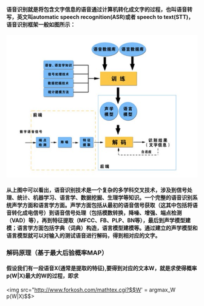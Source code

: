#### 语音识别就是将包含文字信息的语音通过计算机转化成文字的过程，也叫语音转写，英文叫automatic speech recognition(ASR)或者 speech to text(STT)，语音识别框架一般如图所示：
![](https://github.com/mxer/ASR/blob/master/asr-frame.jpg)
#### 从上图中可以看出，语音识别技术是一个复杂的多学科交叉技术，涉及到信号处理、统计、机器学习、语言学、数据挖掘、生理学等知识。一个完整的语音识别系统声学方面和语言学方面。声学方面包括从最初的语音信号获取（这其中包括将语音转化成电信号）到语音信号处理（包括模数转换，降噪、增强、端点检测（VAD）等），再到特征提取（MFCC、FB、PLP、BN等），最后到声学模型建模；语言学方面包括字典（词典）构造，语言模型建模等。通过建立的声学模型和语言模型就可以对输入的测试语音进行解码，得到相对应的文字。
### 解码原理（基于最大后验概率MAP）
#### 假设我们有一段语音X(通常是提取的特征),要得到对应的文本W，就是求使得概率p(W|X)最大的W的过程，即求
<img src="http://www.forkosh.com/mathtex.cgi?$$W' = argmax_W p(W|X)$$>
